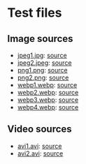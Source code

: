 # Test files

## Image sources

- [jpeg1.jpg](jpeg1.jpg):
  [source](https://developers.google.com/speed/webp/gallery1)
- [jpeg2.jpeg](jpeg2.jpeg):
  [source](https://developers.google.com/speed/webp/gallery1)
- [png1.png](png1.png): [source](https://filesamples.com/formats/png)
- [png2.png](png2.png):
  [source](https://file-examples.com/index.php/sample-images-download/sample-png-download/)
- [webp1.webp](webp1.webp):
  [source](https://developers.google.com/speed/webp/gallery1)
- [webp2.webp](webp2.webp):
  [source](https://developers.google.com/speed/webp/gallery1)
- [webp3.webp](webp3.webp):
  [source](https://file-examples.com/index.php/sample-images-download/sample-webp-download/)
- [webp4.webp](webp4.webp): [source](https://filesamples.com/formats/webp)

## Video sources

- [avi1.avi](avi1.avi): [source](https://filesamples.com/formats/avi)
- [avi2.avi](avi2.avi):
  [source](https://file-examples.com/index.php/sample-video-files/sample-avi-files-download/)
